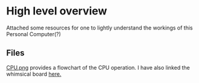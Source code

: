
# High level overview
Attached some resources for one to lightly understand the workings of this Personal Computer(?)

## Files
[CPU.png](https://github.com/chvsnaveen12/8-bit-TTL-Computer/tree/main/High%20level%20overview/CPU.png)
provides a flowchart of the CPU operation. I have also linked the whimsical
board [here.](https://whimsical.com/cpu-PVKMMdZrn2yi96E1NiEuRd)
